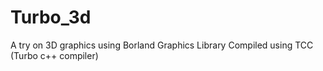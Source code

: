 # Turbo_3d
A try on 3D graphics using Borland Graphics Library
Compiled using TCC (Turbo c++ compiler)
